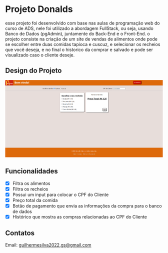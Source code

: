 # Projeto Donalds
esse projeto foi desenvolvido com base nas aulas de programação web do curso de ADS, nele foi utilizado a abordagem FullStack, ou seja, usando Banco de Dados (pgAdmin), juntamente do Back-End e o Front-End.
o projeto consiste na criação de um site de vendas de alimentos onde pode se escolher entre duas comidas tapioca e cuscuz, e selecionar os recheios que você deseja, e no final o historico da comprar e salvado e pode ser visualizado caso o cliente deseje.


## Design do Projeto
![alt text](image.png)

## Funcionalidades

- [X] Filtra os alimentos
- [X] Filtra os recheios
- [X] Possui um input para colocar o CPF do Cliente
- [X] Preço total da comida
- [X] Botão de pagamento que envia as informações da compra para o banco de dados
- [X] Histórico que mostra as compras relacionadas ao CPF do Cliente

## Contatos

Email: guilhermesilva2022.gs@gmail.com
